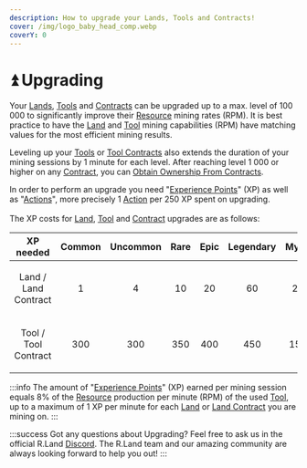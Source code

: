 ```yaml
---
description: How to upgrade your Lands, Tools and Contracts!
cover: /img/logo_baby_head_comp.webp
coverY: 0
---
```


# ⏫ Upgrading

Your [Lands](/../nfts/lands-and-tools.md#lands), [Tools](/../nfts/lands-and-tools.md#tools) and [Contracts](/../nfts/land-and-tool-contracts) can be upgraded up to a max. level of 100 000 to significantly improve their [Resource](/../tokenomics/in-game-tokens/resources-alloy-circuit-pixel-rgas) mining rates (RPM). It is best practice to have the [Land](/../nfts/lands-and-tools.md#lands) and [Tool](/../nfts/lands-and-tools.md#tools) mining capabilities (RPM) have matching values for the most efficient mining results.

Leveling up your [Tools](/../nfts/lands-and-tools.md#tools) or [Tool Contracts](/../nfts/land-and-tool-contracts) also extends the duration of your mining sessions by 1 minute for each level. After reaching level 1 000 or higher on any [Contract](/../nfts/land-and-tool-contracts), you can [Obtain Ownership From Contracts](/../nfts/land-and-tool-contracts.md#obtaining-ownership-from-contracts).

In order to perform an upgrade you need "[Experience Points](/../tokenomics/in-game-tokens/experience-points-xp)" (XP) as well as "[Actions](/../tokenomics/in-game-tokens/actions-sa-da)", more precisely 1 [Action](/../tokenomics/in-game-tokens/actions-sa-da) per 250 XP spent on upgrading. \
\
The XP costs for [Land](/../nfts/lands-and-tools.md#lands), [Tool](/../nfts/lands-and-tools.md#tools) and [Contract](/../nfts/land-and-tool-contracts) upgrades are as follows:

|            XP needed            | Common | Uncommon | Rare | Epic | Legendary | Mythic |
| :-----------------------------: | :----: | :------: | :--: | :--: | :-------: | :----: |
| <p>Land / <br/>Land Contract</p> |    1   |     4    |  10  |  20  |     60    |   250  |
| <p>Tool / <br/>Tool Contract</p> |   300  |    300   |  350 |  400 |    450    |  1500  |

:::info
The amount of "[Experience Points](/../tokenomics/in-game-tokens/experience-points-xp)" (XP) earned per mining session equals 8% of the [Resource](broken-reference) production per minute (RPM) of the used [Tool](/../nfts/lands-and-tools), up to a maximum of 1 XP per minute for each [Land](broken-reference) or [Land Contract](/../nfts/land-and-tool-contracts) you are mining on.
:::

:::success
Got any questions about Upgrading? Feel free to ask us in the official R.Land [Discord](https://discord.com/invite/rland). The R.Land team and our amazing community are always looking forward to help you out!
:::
